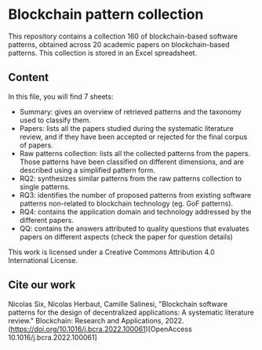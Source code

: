 # Blockchain pattern collection

This repository contains a collection 160 of blockchain-based software patterns, obtained across 20 academic papers on blockchain-based patterns.
This collection is stored in an Excel spreadsheet.

## Content

In this file, you will find 7 sheets:
- Summary: gives an overview of retrieved patterns and the taxonomy used to classify them.
- Papers: lists all the papers studied during the systematic literature review, and if they have been accepted or rejected for the final corpus of papers.
- Raw patterns collection: lists all the collected patterns from the papers. Those patterns have been classified on different dimensions, and are described using a simplified pattern form.
- RQ2: synthesizes similar patterns from the raw patterns collection to single patterns. 
- RQ3: identifies the number of proposed patterns from existing software patterns non-related to blockchain technology (eg. GoF patterns).
- RQ4: contains the application domain and technology addressed by the different papers.
- QQ: contains the answers attributed to quality questions that evaluates papers on different aspects (check the paper for question details)

This work is licensed under a Creative Commons Attribution 4.0 International License.

## Cite our work

Nicolas Six, Nicolas Herbaut, Camille Salinesi, "Blockchain software patterns for the design of decentralized applications: A systematic literature review." Blockchain: Research and Applications, 2022. (https://doi.org/10.1016/j.bcra.2022.100061)[OpenAccess 10.1016/j.bcra.2022.100061]

